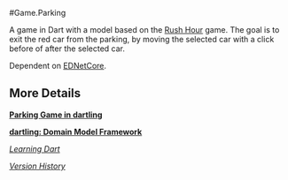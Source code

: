 #Game.Parking

A game in Dart with a model based on the
[Rush Hour](http://www.thinkfun.com/rushhour) game.
The goal is to exit the red car from the parking,
by moving the selected car with a click before of after the selected car.

Dependent on [EDNetCore](http://pub.dartlang.org/packages/dartling).

## More Details

[**Parking Game in dartling**](http://goo.gl/LDhRwm)

[**dartling: Domain Model Framework**](http://goo.gl/Fd08zZ)

[*Learning Dart*](http://learningdart.org/) 

[*Version History*](LOG.md)

